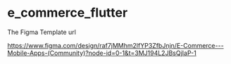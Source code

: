 # e_commerce_flutter

The Figma Template url

https://www.figma.com/design/raf7jMMhm2lfYP3ZfbJnjn/E-Commerce---Mobile-Apps-(Community)?node-id=0-1&t=3MJ194L2JBsQjIaP-1